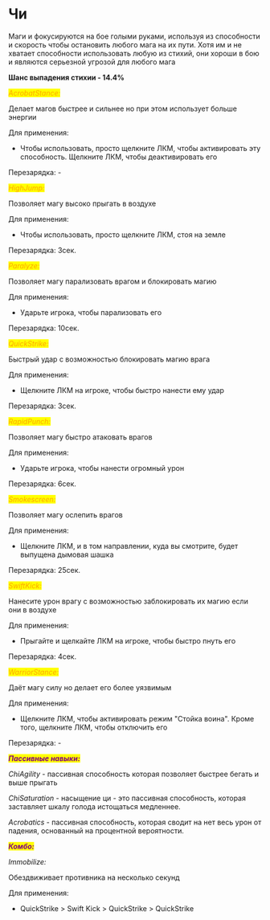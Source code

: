 # Чи

&#x20;Маги и фокусируются на бое голыми руками, используя из способности и скорость чтобы остановить любого мага на их пути. Хотя им и не хватает способности использовать любую из стихий, они хороши в бою и являются серьезной угрозой для любого мага

**Шанс выпадения стихии - 14.4%**

_<mark style="color:orange;">AcrobatStance:</mark>_

Делает магов быстрее и сильнее но при этом использует больше энергии

Для применения:&#x20;

* Чтобы использовать, просто щелкните ЛКМ, чтобы активировать эту способность. Щелкните ЛКМ, чтобы деактивировать его

Перезарядка: -

_<mark style="color:orange;">HighJump:</mark>_

Позволяет магу высоко прыгать в воздухе

Для применения:&#x20;

* Чтобы использовать, просто щелкните ЛКМ, стоя на земле

Перезарядка: 3сек.

_<mark style="color:orange;">Paralyze:</mark>_&#x20;

Позволяет магу парализовать врагом и блокировать магию

Для применения:&#x20;

* Ударьте игрока, чтобы парализовать его

Перезарядка: 10сек.

_<mark style="color:orange;">QuickStrike:</mark>_

Быстрый удар с возможностью блокировать магию врага

Для применения:&#x20;

* Щелкните ЛКМ на игроке, чтобы быстро нанести ему удар

Перезарядка: 3сек.

_<mark style="color:orange;">RapidPunch:</mark>_

Позволяет магу быстро атаковать врагов&#x20;

Для применения:&#x20;

* Ударьте игрока, чтобы нанести огромный урон

Перезарядка: 6сек.

_<mark style="color:orange;">Smokescreen:</mark>_

Позволяет магу ослепить врагов

Для применения:&#x20;

* Щелкните ЛКМ, и в том направлении, куда вы смотрите, будет выпущена дымовая шашка

Перезарядка: 25сек.

_<mark style="color:orange;">SwiftKick:</mark>_

Нанесите урон врагу с возможностью заблокировать их магию если они в воздухе

Для применения:&#x20;

* Прыгайте и щелкайте ЛКМ на игроке, чтобы быстро пнуть его

Перезарядка: 4сек.

_<mark style="color:orange;">WarriorStance:</mark>_

Даёт магу силу но делает его более уязвимым

Для применения:&#x20;

* Щелкните ЛКМ, чтобы активировать режим "Стойка воина". Кроме того, щелкните ЛКМ, чтобы отключить его

Перезарядка: -

_<mark style="color:purple;">**Пассивные навыки:**</mark>_

_ChiAgility_ - пассивная способность которая позволяет быстрее бегать и выше прыгать

_ChiSaturation_ - насыщение ци - это пассивная способность, которая заставляет шкалу голода истощаться медленнее.

_Acrobatics_ - пассивная способность, которая сводит на нет весь урон от падения, основанный на процентной вероятности.

_<mark style="color:purple;">**Комбо:**</mark>_

_Immobilize:_

Обездвиживает противника на несколько секунд

Для применения:&#x20;

* QuickStrike > Swift Kick > QuickStrike > QuickStrike&#x20;
